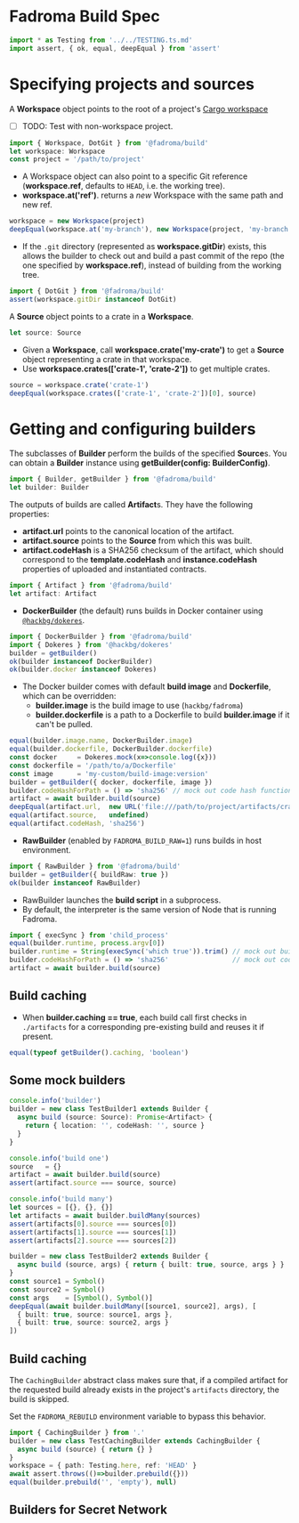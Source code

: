 # Fadroma Build Spec

```typescript
import * as Testing from '../../TESTING.ts.md'
import assert, { ok, equal, deepEqual } from 'assert'
```

# Specifying projects and sources

A **Workspace** object points to the root of a project's [Cargo workspace](https://doc.rust-lang.org/book/ch14-03-cargo-workspaces.html)
  * [ ] TODO: Test with non-workspace project.

```typescript
import { Workspace, DotGit } from '@fadroma/build'
let workspace: Workspace
const project = '/path/to/project'
```

* A Workspace object can also point to a specific Git reference
  (**workspace.ref**, defaults to `HEAD`, i.e. the working tree).
* **workspace.at('ref')**. returns a *new* Workspace with the same path and new ref.

```typescript
workspace = new Workspace(project)
deepEqual(workspace.at('my-branch'), new Workspace(project, 'my-branch'))
```

* If the `.git` directory (represented as **workspace.gitDir**) exists, this allows
  the builder to check out and build a past commit of the repo (the one specified by
  **workspace.ref**), instead of building from the working tree.

```typescript
import { DotGit } from '@fadroma/build'
assert(workspace.gitDir instanceof DotGit)
```

A **Source** object points to a crate in a **Workspace**.

```typescript
let source: Source
```

* Given a **Workspace**, call **workspace.crate('my-crate')** to get a **Source** object
  representing a crate in that workspace.
* Use **workspace.crates(['crate-1', 'crate-2'])** to get multiple crates.

```typescript
source = workspace.crate('crate-1')
deepEqual(workspace.crates(['crate-1', 'crate-2'])[0], source)
```

# Getting and configuring builders

The subclasses of **Builder** perform the builds of the specified **Source**s.
You can obtain a **Builder** instance using **getBuilder(config: BuilderConfig)**.

```typescript
import { Builder, getBuilder } from '@fadroma/build'
let builder: Builder
```

The outputs of builds are called **Artifact**s. They have the following properties:
  * **artifact.url** points to the canonical location of the artifact.
  * **artifact.source** points to the **Source** from which this was built.
  * **artifact.codeHash** is a SHA256 checksum of the artifact, which should correspond
    to the **template.codeHash** and **instance.codeHash** properties of uploaded and
    instantiated contracts.

```typescript
import { Artifact } from '@fadroma/build'
let artifact: Artifact
```

* **DockerBuilder** (the default) runs builds in Docker container
  using [`@hackbg/dokeres`](https://www.npmjs.com/package/@hackbg/dokeres).

```typescript
import { DockerBuilder } from '@fadroma/build'
import { Dokeres } from '@hackbg/dokeres'
builder = getBuilder()
ok(builder instanceof DockerBuilder)
ok(builder.docker instanceof Dokeres)
```

* The Docker builder comes with default **build image** and **Dockerfile**,
  which can be overridden:
  * **builder.image** is the build image to use (`hackbg/fadroma`)
  * **builder.dockerfile** is a path to a Dockerfile to build **builder.image** if it can't be pulled.

```typescript
equal(builder.image.name, DockerBuilder.image)
equal(builder.dockerfile, DockerBuilder.dockerfile)
const docker     = Dokeres.mock(x=>console.log({x}))
const dockerfile = '/path/to/a/Dockerfile'
const image      = 'my-custom/build-image:version'
builder = getBuilder({ docker, dockerfile, image })
builder.codeHashForPath = () => 'sha256' // mock out code hash function (touch fs directly - yuck)
artifact = await builder.build(source)
deepEqual(artifact.url,  new URL('file:///path/to/project/artifacts/crate-1@HEAD.wasm'))
equal(artifact.source,   undefined)
equal(artifact.codeHash, 'sha256')
```

* **RawBuilder** (enabled by `FADROMA_BUILD_RAW=1`) runs builds in host environment.

```typescript
import { RawBuilder } from '@fadroma/build'
builder = getBuilder({ buildRaw: true })
ok(builder instanceof RawBuilder)
```

* RawBuilder launches the **build script** in a subprocess.
* By default, the interpreter is the same version of Node that is running Fadroma.

```typescript
import { execSync } from 'child_process'
equal(builder.runtime, process.argv[0])
builder.runtime = String(execSync('which true')).trim() // mock out build script interpreter
builder.codeHashForPath = () => 'sha256'                // mock out code hash function
artifact = await builder.build(source)
```

## Build caching

* When **builder.caching == true**, each build call first checks in `./artifacts`
  for a corresponding pre-existing build and reuses it if present.

```typescript
equal(typeof getBuilder().caching, 'boolean')
```

## Some mock builders

```typescript
console.info('builder')
builder = new class TestBuilder1 extends Builder {
  async build (source: Source): Promise<Artifact> {
    return { location: '', codeHash: '', source }
  }
}

console.info('build one')
source   = {}
artifact = await builder.build(source)
assert(artifact.source === source, source)

console.info('build many')
let sources = [{}, {}, {}]
let artifacts = await builder.buildMany(sources)
assert(artifacts[0].source === sources[0])
assert(artifacts[1].source === sources[1])
assert(artifacts[2].source === sources[2])

builder = new class TestBuilder2 extends Builder {
  async build (source, args) { return { built: true, source, args } }
}
const source1 = Symbol()
const source2 = Symbol()
const args    = [Symbol(), Symbol()]
deepEqual(await builder.buildMany([source1, source2], args), [
  { built: true, source: source1, args },
  { built: true, source: source2, args }
])
```

## Build caching

The `CachingBuilder` abstract class makes sure that,
if a compiled artifact for the requested build
already exists in the project's `artifacts` directory,
the build is skipped.

Set the `FADROMA_REBUILD` environment variable to bypass this behavior.

```typescript
import { CachingBuilder } from '.'
builder = new class TestCachingBuilder extends CachingBuilder {
  async build (source) { return {} }
}
workspace = { path: Testing.here, ref: 'HEAD' }
await assert.throws(()=>builder.prebuild({}))
equal(builder.prebuild('', 'empty'), null)
```

## Builders for Secret Network
